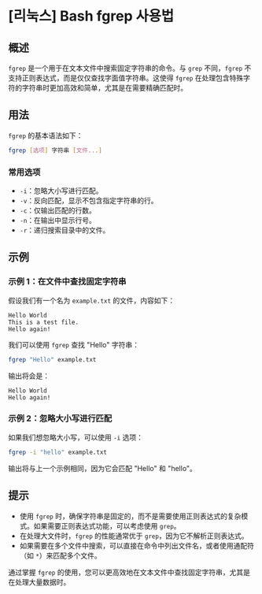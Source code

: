 # [리눅스] Bash fgrep 사용법

## 概述
`fgrep` 是一个用于在文本文件中搜索固定字符串的命令。与 `grep` 不同，`fgrep` 不支持正则表达式，而是仅仅查找字面值字符串。这使得 `fgrep` 在处理包含特殊字符的字符串时更加高效和简单，尤其是在需要精确匹配时。

## 用法
`fgrep` 的基本语法如下：

```bash
fgrep [选项] 字符串 [文件...]
```

### 常用选项
- `-i`：忽略大小写进行匹配。
- `-v`：反向匹配，显示不包含指定字符串的行。
- `-c`：仅输出匹配的行数。
- `-n`：在输出中显示行号。
- `-r`：递归搜索目录中的文件。

## 示例
### 示例 1：在文件中查找固定字符串
假设我们有一个名为 `example.txt` 的文件，内容如下：

```
Hello World
This is a test file.
Hello again!
```

我们可以使用 `fgrep` 查找 "Hello" 字符串：

```bash
fgrep "Hello" example.txt
```

输出将会是：

```
Hello World
Hello again!
```

### 示例 2：忽略大小写进行匹配
如果我们想忽略大小写，可以使用 `-i` 选项：

```bash
fgrep -i "hello" example.txt
```

输出将与上一个示例相同，因为它会匹配 "Hello" 和 "hello"。

## 提示
- 使用 `fgrep` 时，确保字符串是固定的，而不是需要使用正则表达式的复杂模式。如果需要正则表达式功能，可以考虑使用 `grep`。
- 在处理大文件时，`fgrep` 的性能通常优于 `grep`，因为它不解析正则表达式。
- 如果需要在多个文件中搜索，可以直接在命令中列出文件名，或者使用通配符（如 `*`）来匹配多个文件。

通过掌握 `fgrep` 的使用，您可以更高效地在文本文件中查找固定字符串，尤其是在处理大量数据时。